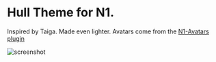 # Hull Theme for N1.

Inspired by Taiga. Made even lighter.
Avatars come from the [N1-Avatars plugin](https://github.com/unity/n1-avatars
)

![screenshot]('./screenshot.png')
